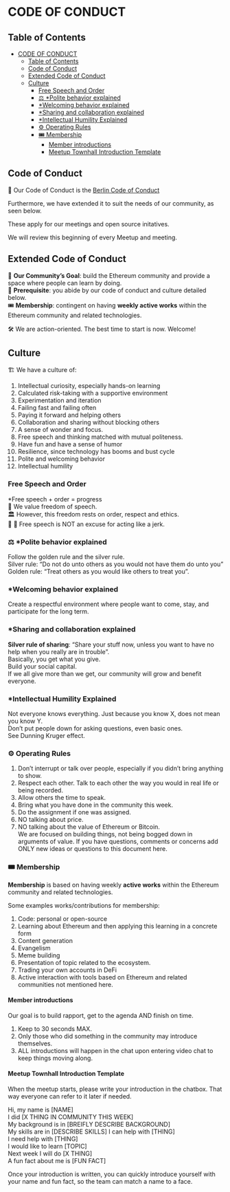 # CODE OF CONDUCT

## Table of Contents

<!-- TOC -->
- [CODE OF CONDUCT](#code-of-conduct)
  - [Table of Contents](#table-of-contents)
  - [Code of Conduct](#code-of-conduct-1)
  - [Extended Code of Conduct](#extended-code-of-conduct)
  - [Culture](#culture)
    - [Free Speech and Order](#free-speech-and-order)
    - [⚖️ *Polite behavior explained](#️-polite-behavior-explained)
    - [*Welcoming behavior explained](#welcoming-behavior-explained)
    - [*Sharing and collaboration explained](#sharing-and-collaboration-explained)
    - [*Intellectual Humility Explained](#intellectual-humility-explained)
    - [⚙️ Operating Rules](#️-operating-rules)
    - [🎟️ Membership](#️-membership)
      - [Member introductions](#member-introductions)
      - [Meetup Townhall Introduction Template](#meetup-townhall-introduction-template)
<!-- /TOC -->
## Code of Conduct

📜 Our Code of Conduct is the [Berlin Code of Conduct](https://berlincodeofconduct.org)

Furthermore, we have extended it to suit the needs of our community, as seen below.

These apply for our meetings and open source initatives.

We will review this beginning of every Meetup and meeting.

## Extended Code of Conduct

🧭 **Our Community’s Goal**: build the Ethereum community and provide a space where people can learn by doing.  
🔑 **Prerequisite**: you abide by our code of conduct and culture detailed below.  
🎟️ **Membership**: contingent on having **weekly active works** within the Ethereum community and related technologies.  

🛠️ We are action-oriented. The best time to start is now. Welcome!

## Culture

🏗️ We have a culture of:
1. Intellectual curiosity, especially hands-on learning
2. Calculated risk-taking with a supportive environment
3. Experimentation and iteration
4. Failing fast and failing often
5. Paying it forward and helping others
6. Collaboration and sharing without blocking others
7. A sense of wonder and focus.
8. Free speech and thinking matched with mutual politeness.
9. Have fun and have a sense of humor
10. Resilience, since technology has booms and bust cycle
11. Polite and welcoming behavior
12. Intellectual humility

### Free Speech and Order

*Free speech + order = progress  
🗽      We value freedom of speech.  
🏛️      However, this freedom rests on order, respect and ethics.  
🤬 🚫 Free speech is NOT an excuse for acting like a jerk.

### ⚖️ *Polite behavior explained

Follow the golden rule and the silver rule.  
Silver rule: “Do not do unto others as you would not have them do unto you”  
Golden rule: “Treat others as you would like others to treat you”.  

### *Welcoming behavior explained

Create a respectful environment where people want to come, stay, and participate for the long term.  

### *Sharing and collaboration explained

**Silver rule of sharing**: “Share your stuff now, unless you want to have no help when you really are in trouble”.  
Basically, you get what you give.  
Build your social capital.  
If we all give more than we get, our community will grow and benefit everyone.  

### *Intellectual Humility Explained

Not everyone knows everything. 
Just because you know X, does not mean you know Y.  
Don’t put people down for asking questions, even basic ones.  
See Dunning Kruger effect.

### ⚙️ Operating Rules

1. Don’t interrupt or talk over people, especially if you didn’t bring anything to show.  
2. Respect each other. Talk to each other the way you would in real life or being recorded.  
3. Allow others the time to speak.  
4. Bring what you have done in the community this week.  
5. Do the assignment if one was assigned.  
6. NO talking about price.  
7. NO talking about the value of Ethereum or Bitcoin.  
We are focused on building things, not being bogged down in arguments of value. If you have questions, comments or concerns add ONLY new ideas or questions to this document here.  

### 🎟️ Membership

**Membership** is based on having weekly **active works** within the Ethereum community and related technologies.  

Some examples works/contributions for membership:
1. Code: personal or open-source
2. Learning about Ethereum and then applying this learning in a concrete form
3. Content generation
4. Evangelism
5. Meme building
6. Presentation of topic related to the ecosystem.
7. Trading your own accounts in DeFi
8. Active interaction with tools based on Ethereum and related communities not mentioned here.

#### Member introductions

Our goal is to build rapport, get to the agenda AND finish on time.

1. Keep to 30 seconds MAX.
2. Only those who did something in the community may introduce themselves.  
3. ALL introductions will happen in the chat upon entering video chat to keep things moving along.  

#### Meetup Townhall Introduction Template

When the meetup starts, please write your introduction in the chatbox. That way everyone can refer to it later if needed.

Hi, my name is [NAME]  
I did [X THING IN COMMUNITY THIS WEEK]  
My background is in [BREIFLY DESCRIBE BACKGROUND]  
My skills are in [DESCRIBE SKILLS]
I can help with [THING]  
I need help with [THING]  
I would like to learn [TOPIC]  
Next week I will do [X THING]  
A fun fact about me is [FUN FACT]  

Once your introduction is written, you can quickly introduce yourself with your name and fun fact, so the team can match a name to a face. 